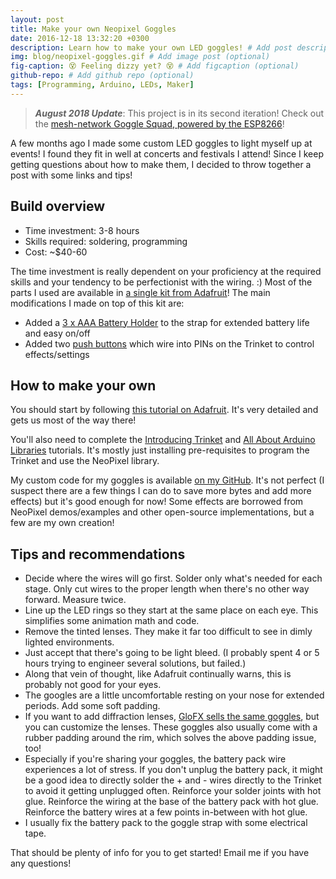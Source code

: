 ```yaml
---
layout: post
title: Make your own Neopixel Goggles
date: 2016-12-18 13:32:20 +0300
description: Learn how to make your own LED goggles! # Add post description (optional)
img: blog/neopixel-goggles.gif # Add image post (optional)
fig-caption: 😵 Feeling dizzy yet? 😵 # Add figcaption (optional)
github-repo: # Add github repo (optional)
tags: [Programming, Arduino, LEDs, Maker]
---
```


> ***August 2018 Update***: This project is in its second iteration! Check out the [mesh-network Goggle Squad, powered by the ESP8266](https://roryhay.es/blog/esp8266-goggle-squad)!

A few months ago I made some custom LED goggles to light myself up at events!  I found they fit in well at concerts and festivals I attend!  Since I keep getting questions about how to make them, I decided to throw together a post with some links and tips!

## Build overview

* Time investment: 3-8 hours
* Skills required: soldering, programming
* Cost: ~$40-60

The time investment is really dependent on your proficiency at the required skills and your tendency to be perfectionist with the wiring. :)
Most of the parts I used are available in [a single kit from Adafruit](https://www.adafruit.com/products/2221)!  The main modifications I made on top of this kit are:

* Added a [3 x AAA Battery Holder](https://www.adafruit.com/products/727) to the strap for extended battery life and easy on/off
* Added two [push buttons](https://smile.amazon.com/Gikfun-12x12x7-3-Tactile-Momentary-Arduino/dp/B01E38OS7K/) which wire into PINs on the Trinket to control effects/settings

## How to make your own
You should start by following [this tutorial on Adafruit](https://learn.adafruit.com/kaleidoscope-eyes-neopixel-led-goggles-trinket-gemma).  It's very detailed and gets us most of the way there!

You'll also need to complete the [Introducing Trinket](https://learn.adafruit.com/introducing-trinket) and [All About Arduino Libraries](https://learn.adafruit.com/adafruit-all-about-arduino-libraries-install-use) tutorials.  It's mostly just installing pre-requisites to program the Trinket and use the NeoPixel library.

My custom code for my goggles is available [on my GitHub](https://github.com/rorosaurus/neopixel-goggles).  It's not perfect (I suspect there are a few things I can do to save more bytes and add more effects) but it's good enough for now!  Some effects are borrowed from NeoPixel demos/examples and other open-source implementations, but a few are my own creation!

## Tips and recommendations

* Decide where the wires will go first.  Solder only what's needed for each stage.  Only cut wires to the proper length when there's no other way forward.  Measure twice.
* Line up the LED rings so they start at the same place on each eye.  This simplifies some animation math and code.
* Remove the tinted lenses.  They make it far too difficult to see in dimly lighted environments.
* Just accept that there's going to be light bleed.  (I probably spent 4 or 5 hours trying to engineer several solutions, but failed.)
* Along that vein of thought, like Adafruit continually warns, this is probably not good for your eyes.
* The googles are a little uncomfortable resting on your nose for extended periods.  Add some soft padding.
* If you want to add diffraction lenses, [GloFX sells the same goggles](https://glofx.com/diffraction-kaleidoscope-glasses/goggles/), but you can customize the lenses.  These goggles also usually come with a rubber padding around the rim, which solves the above padding issue, too!
* Especially if you're sharing your goggles, the battery pack wire experiences a lot of stress.  If you don't unplug the battery pack, it might be a good idea to directly solder the + and - wires directly to the Trinket to avoid it getting unplugged often.  Reinforce your solder joints with hot glue.  Reinforce the wiring at the base of the battery pack with hot glue.  Reinforce the battery wires at a few points in-between with hot glue.
* I usually fix the battery pack to the goggle strap with some electrical tape.

That should be plenty of info for you to get started!  Email me if you have any questions!
